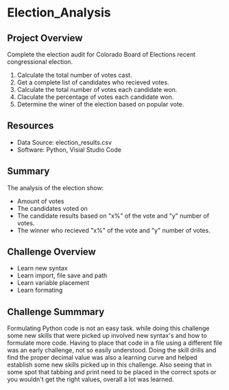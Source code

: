# Election_Analysis

## Project Overview
Complete the election audit for Colorado Board of Elections recent congressional election.

1. Calculate the total number of votes cast.
2. Get a complete list of candidates who recieved votes.
3. Calculate the total number of votes each candidate won.
4. Claculate the percentage of votes each candidate won.
5. Determine the winer of the election based on popular vote.

## Resources
- Data Source: election_results.csv
- Software: Python, Visial Studio Code

## Summary
The analysis of the election show:
- Amount of votes
- The candidates voted on
- The candidate results based on "x%" of the vote and "y" number of votes.
- The winner who recieved "x%" of the vote and "y" number of votes.

## Challenge Overview
- Learn new syntax
- Learn import, file save and path
- Learn variable placement
- Learn formating
## Challenge Summmary
Formulating Python code is not an easy task. while doing this challenge some new skills that were picked up involved new syntax's and how to formulate more code. Having to place that code in a file using a different file was an early challenge, not so easily understood. Doing the skill drills and find the proper decimal value was also a learning curve and helped establish some new skills picked up in this challenge. Also seeing that in some spot that tabbing and print need to be placed in the correct spots or you wouldn't get the right values, overall a lot was learned.
